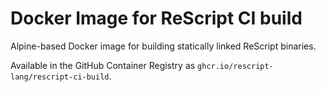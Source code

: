 # Docker Image for ReScript CI build

Alpine-based Docker image for building statically linked ReScript binaries.

Available in the GitHub Container Registry as `ghcr.io/rescript-lang/rescript-ci-build`.
